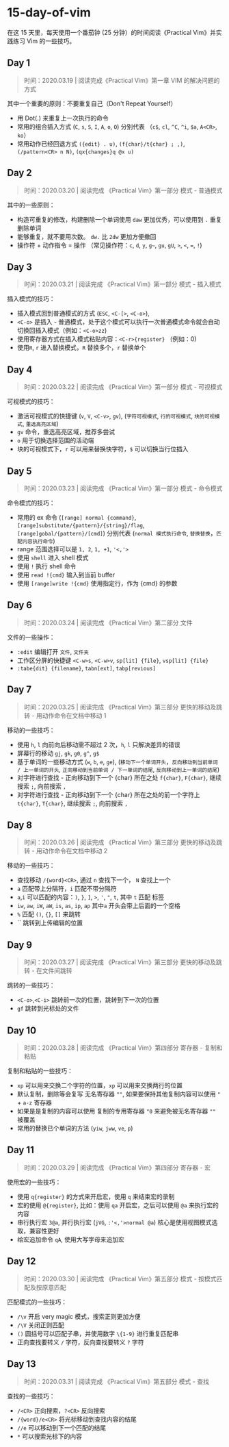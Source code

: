 # 15-day-of-vim


在这 15 天里，每天使用一个番茄钟 (25 分钟）的时间阅读《Practical Vim》并实践练习 Vim 的一些技巧。

## Day 1

> 时间：2020.03.19 | 阅读完成《Practical Vim》第一章 VIM 的解决问题的方式

其中一个重要的原则：不要重复自己（Don't Repeat Yourself）

- 用 Dot(.) 来重复上一次执行的命令
- 常用的组合插入方式 (`C`, `s`, `S`, `I`, `A`, `o`, `O`) 分别代表 （`c$`, `cl`, `^C`, `^i`, `$a`, `A<CR>`, `ko`）
- 常用动作已经回退方式 `({edit} . u)`, `(f{char}/t{char} ; ,)`, `(/pattern<CR> n N)`, `(qx{changes}q @x u)`

## Day 2

> 时间：2020.03.20 | 阅读完成 《Practical Vim》第一部分 模式 - 普通模式

其中的一些原则：

- 构造可重复的修改，构建删除一个单词使用 `daw` 更加优秀，可以使用到 `.` 重复删除单词
- 能够重复，就不要用次数。 `dw.` 比 `2dw` 更加方便撤回
- 操作符 + 动作指令 = 操作 （常见操作符：`c`, `d`, `y`, `g~`, `gu`, `gU`, `>`, `<`, `=`, `!`)

## Day 3

> 时间：2020.03.21 | 阅读完成 《Practical Vim》第一部分 模式 - 插入模式

插入模式的技巧：

- 插入模式回到普通模式的方式 (`ESC`, `<C-[>`, `<C-o>`),
- `<C-o>` 是插入 - 普通模式，处于这个模式可以执行一次普通模式命令就会自动切换回插入模式（例如：`<C-o>zz`)
- 使用寄存器方式在插入模式粘贴内容：`<C-r>{register}` （例如：<C-r>0)
- 使用`R`, `r` 进入替换模式，`R` 替换多个，`r` 替换单个

## Day 4

> 时间：2020.03.22 | 阅读完成 《Practical Vim》第一部分 模式 - 可视模式

可视模式的技巧：

- 激活可视模式的快捷键 (`v`, `V`, `<C-v>`, `gv`), (`字符可视模式`, `行的可视模式`, `块的可视模式`, `重选高亮区域`)
- `gv` 命令，重选高亮区域，推荐多尝试
- `o` 用于切换选择范围的活动端
- 块的可视模式下，`r` 可以用来替换快字符，`$` 可以切换当行位插入

## Day 5

> 时间：2020.03.23 | 阅读完成 《Practical Vim》第一部分 模式 - 命令模式

命令模式的技巧：

- 常用的 ex 命令 (`[range] normal {command}`, `[range]substitute/{pattern}/{string}/flag`, `[range]gobal/{pattern}/[cmd]`) 分别代表 (`normal 模式执行命令`, `替换替换`，`匹配内容执行命令`)
- range 范围选择可以是 `1, 2`, `1, +1`, `'<,'>`
- 使用 `shell` 进入 shell 模式
- 使用 `!` 执行 shell 命令
- 使用 `read !{cmd}` 输入到当前 buffer
- 使用 `[range]write !{cmd}` 使用指定行，作为 {cmd} 的参数

## Day 6

> 时间：2020.03.24 | 阅读完成 《Practical Vim》第二部分 文件

文件的一些操作：

- `:edit` 编辑打开 `文件`, `文件夹`
-  工作区分屏的快捷键 `<C-w>s`, `<C-w>v`, `sp[lit] {file}`, `vsp[lit] {file}`
- `:tabe{dit} {filename}`, `tabn[ext]`, `tabp[revious]`

## Day 7

> 时间：2020.03.25 | 阅读完成 《Practical Vim》第三部分 更快的移动及跳转 - 用动作命令在文档中移动 1

移动的一些技巧：

- 使用 `h`, `l` 向前向后移动需不超过 2 次，`h`, `l` 只解决差异的错误
- 屏幕行的移动 `gj`, `gk`, `g0`, `g^`, `g$`
- 基于单词的一些移动方式 (`w`, `b`, `e`, `ge`), (`移动下一个单词开头`，`反向移动到当前单词 / 上一单词的开头`, `正向移动到当前单词 / 下一单词的结尾`, `反向移动到上一单词的结尾`)
- 对字符进行查找 - 正向移动到下一个 {char} 所在之处 `f{char}`, `F{char}`, 继续搜索 `;`, 向前搜索 `,`
- 对字符进行查找 - 正向移动到下一个 {char} 所在之处的前一个字符上 `t{char}`, `T{char}`, 继续搜索 `;`, 向前搜索 `,`


## Day 8

> 时间：2020.03.26 | 阅读完成 《Practical Vim》第三部分 更快的移动及跳转 - 用动作命令在文档中移动 2

移动的一些技巧：

- 查找移动 `/{word}<CR>`, 通过 `n` 查找下一个， `N` 查找上一个
- `a` 匹配带上分隔符，`i` 匹配不带分隔符
- `a`,`i` 可以匹配的内容：`)`, `}`, `]`, `>`, `'`, `"`, `t`, 其中 `t` 匹配 <xml> 标签
- `iw`, `aw`, `iW`, `aW`, `is`, `as`, `ip`, `ap` 其中`a` 开头会带上后面的一个空格
- `%` 匹配 `()`, `{}`, `[]` 来跳转
- `` 跳转到上传编辑的位置

## Day 9

> 时间：2020.03.27 | 阅读完成 《Practical Vim》第三部分 更快的移动及跳转 - 在文件间跳转

跳转的一些技巧：

- `<C-o>`,`<C-i>` 跳转前一次的位置，跳转到下一次的位置
- `gf` 跳转到光标处的文件


## Day 10

> 时间：2020.03.28 | 阅读完成 《Practical Vim》第四部分 寄存器 - 复制和粘贴

复制和粘贴的一些技巧：

- `xp` 可以用来交换二个字符的位置，`xp` 可以用来交换两行的位置
- 默认复制，删除等会复写 无名寄存器 `""`, 如果要保持其他复制内容可以使用 `"` + `a-z` 寄存器
- 如果是是复制的内容可以使用 复制的专用寄存器 `"0` 来避免被无名寄存器 `""` 被覆盖
- 常用的替换已个单词的方法 (`yiw`, `jww`, `ve`, `p`)

## Day 11

> 时间：2020.03.29 | 阅读完成 《Practical Vim》第四部分 寄存器 - 宏

使用宏的一些技巧：

- 使用 `q{register}` 的方式来开启宏，使用 `q` 来结束宏的录制
- 宏的使用 `@{register}`, 比如：使用 `qa` 开启宏，之后可以使用 `@a` 来执行宏的内容
- 串行执行宏 `3@a`, 并行执行宏 (`jVG`, `:'<,'>normal @a`) 核心是使用视图模式选取，兼容性更好
- 给宏追加命令 `qA`, 使用大写字母来追加宏

## Day 12

> 时间：2020.03.30 | 阅读完成 《Practical Vim》第五部分 模式 - 按模式匹配及按原意匹配

匹配模式的一些技巧：

- `/\v` 开启 very magic 模式，搜索正则更加方便
- `/\V` 关闭正则匹配
- `()` 圆括号可以匹配子串，并使用数字 `\{1-9}` 进行重复匹配串
- 正向查找要转义 `/` 字符，反向查找要转义 `?` 字符

## Day 13

> 时间：2020.03.31 | 阅读完成 《Practical Vim》第五部分 模式 - 查找

查找的一些技巧：

- `/<CR>` 正向搜索，`?<CR>` 反向搜索
- `/{word}/e<CR>` 将光标移动到查找内容的结尾
- `//e` 可以移动到下一个匹配的结尾
- `*` 可以搜索光标下的内容
